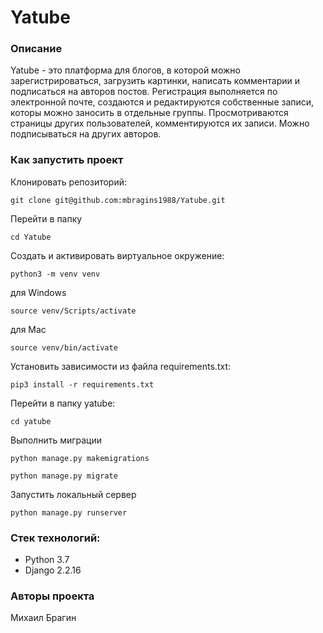 # Yatube

### Описание 
Yatube - это платформа для блогов, в которой можно зарегистрироваться, загрузить картинки, написать комментарии и подписаться на авторов постов. Регистрация выполняется по электронной почте, создаются и редактируются собственные записи, которы можно заносить в отдельные группы. Просмотриваются страницы других пользователей, комментируются их записи. Можно подписываться на других авторов.

### Как запустить проект

Клонировать репозиторий:

```
git clone git@github.com:mbragins1988/Yatube.git
```

Перейти в папку

```
cd Yatube
```

Cоздать и активировать виртуальное окружение:

```
python3 -m venv venv
```
для Windows
```
source venv/Scripts/activate
```
для Mac
```
source venv/bin/activate
```

Установить зависимости из файла requirements.txt:

```
pip3 install -r requirements.txt
```

Перейти в папку yatube:

```
cd yatube
```

Выполнить миграции

```
python manage.py makemigrations
```
```
python manage.py migrate
```

Запустить локальный сервер

```
python manage.py runserver
```

### Стек технологий:
- Python 3.7
- Django 2.2.16

### Авторы проекта
Михаил Брагин